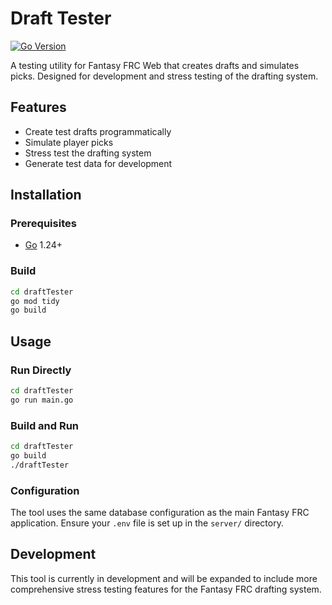 # Draft Tester

[![Go Version](https://img.shields.io/badge/Go-1.24+-blue.svg)](https://golang.org)

A testing utility for Fantasy FRC Web that creates drafts and simulates picks. Designed for development and stress testing of the drafting system.

## Features

- Create test drafts programmatically
- Simulate player picks
- Stress test the drafting system
- Generate test data for development

## Installation

### Prerequisites

- [Go](https://go.dev/doc/install) 1.24+

### Build

```bash
cd draftTester
go mod tidy
go build
```

## Usage

### Run Directly

```bash
cd draftTester
go run main.go
```

### Build and Run

```bash
cd draftTester
go build
./draftTester
```

### Configuration

The tool uses the same database configuration as the main Fantasy FRC application. Ensure your `.env` file is set up in the `server/` directory.

## Development

This tool is currently in development and will be expanded to include more comprehensive stress testing features for the Fantasy FRC drafting system.
